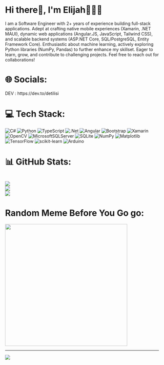 <h1 align="left" >Hi there👋, I'm Elijah🧑🏽‍💻</h1>
<p>
I am a Software Engineer with 2+ years of experience building full-stack applications. Adept at crafting native mobile experiences (Xamarin, .NET MAUI), dynamic web applications (Angular.JS, JavaScript, Tailwind CSS), and scalable backend systems (ASP.NET Core, SQL/PostgreSQL, Entity Framework Core). Enthusiastic about machine learning, actively exploring Python libraries (NumPy, Pandas) to further enhance my skillset. Eager to learn, grow, and contribute to challenging projects. Feel free to reach out for collaborations!
</p>

<h1 align="left" >🌐 Socials:</h1>
<p>
DEV : https://dev.to/detilisi  
</p>

# 💻 Tech Stack:
![C#](https://img.shields.io/badge/c%23-%23239120.svg?style=for-the-badge&logo=csharp&logoColor=white) 
![Python](https://img.shields.io/badge/python-3670A0?style=for-the-badge&logo=python&logoColor=ffdd54) 
![TypeScript](https://img.shields.io/badge/typescript-%23007ACC.svg?style=for-the-badge&logo=typescript&logoColor=white) 
![.Net](https://img.shields.io/badge/.NET-5C2D91?style=for-the-badge&logo=.net&logoColor=white) 
![Angular](https://img.shields.io/badge/angular-%23DD0031.svg?style=for-the-badge&logo=angular&logoColor=white) 
![Bootstrap](https://img.shields.io/badge/bootstrap-%238511FA.svg?style=for-the-badge&logo=bootstrap&logoColor=white) 
![Xamarin](https://img.shields.io/badge/Xamarin-3199DC?style=for-the-badge&logo=xamarin&logoColor=white) 
![OpenCV](https://img.shields.io/badge/opencv-%23white.svg?style=for-the-badge&logo=opencv&logoColor=white) 
![MicrosoftSQLServer](https://img.shields.io/badge/Microsoft%20SQL%20Server-CC2927?style=for-the-badge&logo=microsoft%20sql%20server&logoColor=white) 
![SQLite](https://img.shields.io/badge/sqlite-%2307405e.svg?style=for-the-badge&logo=sqlite&logoColor=white) 
![NumPy](https://img.shields.io/badge/numpy-%23013243.svg?style=for-the-badge&logo=numpy&logoColor=white) 
![Matplotlib](https://img.shields.io/badge/Matplotlib-%23ffffff.svg?style=for-the-badge&logo=Matplotlib&logoColor=black) 
![TensorFlow](https://img.shields.io/badge/TensorFlow-%23FF6F00.svg?style=for-the-badge&logo=TensorFlow&logoColor=white) 
![scikit-learn](https://img.shields.io/badge/scikit--learn-%23F7931E.svg?style=for-the-badge&logo=scikit-learn&logoColor=white) 
![Arduino](https://img.shields.io/badge/-Arduino-00979D?style=for-the-badge&logo=Arduino&logoColor=white)

# 📊 GitHub Stats:
<br/>![](https://github-readme-stats.vercel.app/api?username=Detilisi&theme=dark&hide_border=false&include_all_commits=false&count_private=false)<br/>
![](https://github-readme-streak-stats.herokuapp.com/?user=Detilisi&theme=dark&hide_border=false)<br/>
![](https://github-readme-stats.vercel.app/api/top-langs/?username=Detilisi&theme=dark&hide_border=false&include_all_commits=false&count_private=false&layout=compact)<br/>

# Random Meme Before You Go go:
<img src='https://randommeme-five.vercel.app/' style="height: 400px;"/>

---
[![](https://visitcount.itsvg.in/api?id=Detilisi&icon=0&color=0)](https://visitcount.itsvg.in)

<!-- Proudly created with GPRM ( https://gprm.itsvg.in ) -->
